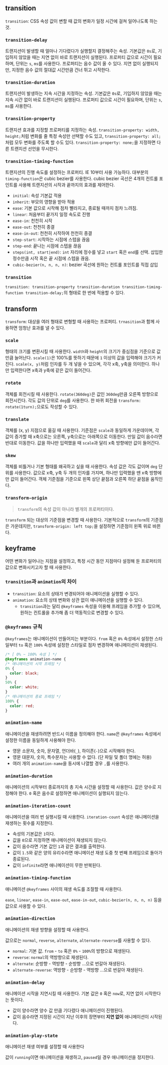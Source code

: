 ## transition

`transition`: CSS 속성 값이 변할 때 값의 변화가 일정 시간에 걸쳐 일어나도록 하는 것.

### `transition-delay`

트랜지션이 발생할 때 얼마나 기다렸다가 실행할지 결정해주는 속성.
기본값은 `0s`로, 기입하지 않았을 때는 지연 없이 바로 트랜지션이 실행된다.
프로퍼티 값으로 시간이 필요하며, 단위는 `s`, `ms`를 사용한다.
프로퍼티는 음수 값이 올 수 있다. 지연 없이 실행되지만, 지정한 음수 값의 절대값 시간만큼 건너 뛰고 시작한다.

### `transition-duration`

트랜지션이 발생하는 지속 시간을 지정하는 속성.
기본값은 `0s`로, 기입하지 않았을 때는 지속 시간 없이 바로 트랜지션이 실행된다.
프로퍼티 값으로 시간이 필요하며, 단위는 `s`, `ms`를 사용한다.

### `transition-property`

트랜지션 효과를 지정할 프로퍼티를 지정하는 속성.
`transition-property: width, height;`처럼 변화를 줄 특정 속성만 선택할 수도 있고,
`transition-property: all;`처럼 모두 변화를 주도록 할 수도 있다.
`transition-property: none;`을 지정하면 다른 트랜지션 선언을 무시한다.

### `transition-timing-function`

트랜지션의 진행 속도를 설정하는 프로퍼티. IE 10부터 사용 가능하다.
대부분의 `timing-function`은 cubic bezier를 사용한다. cubic bezier 곡선은 4개의 컨트롤 포인트를 사용해 트랜지션의 시작과 끝까지의 효과를 제어한다.

- `initial`: 속성 기본값 적용
- `inherit`: 부모의 영향을 받아 적용
- `ease`: 기본 값으로 시작해 점차 빨라지고, 종료될 때까지 점차 느려짐.
- `linear`: 처음부터 끝가지 일정 속도로 진행
- `ease-in`: 천천히 시작
- `ease-out`: 천천히 종결
- `ease-in-out`: 천천히 시작하여 천천히 종결
- `step-start`: 시작하는 시점에 스텝을 끊음
- `step-end`: 끝나는 시점에 스텝을 끊음
- `steps(int, start|end)`: `int` 자리에 정수를 넣고 `start` 혹은 `end`를 선택. 삽입한 정수만큼 시작 혹은 끝 시점에 스텝을 끊음.
- `cubic-bezier(n, n, n, n)`: bezier 곡선에 원하는 컨트롤 포인트를 직접 삽입

### `transition`

`transition: transition-property transition-duration transition-timing-function transition-delay;`의 형태로 한 번에 적용할 수 있다.

## transform

`transform`: 대상을 여러 형태로 변형할 때 사용하는 프로퍼티.
`trnasition`과 함께 사용하면 엄청난 효과를 낼 수 있다.

### `scale`

형태의 크기를 변환시킬 때 사용한다.
`width`와 `height`의 크기가 중심점을 기준으로 값만큼 늘어난다.
`scale(1)`은 100%를 뜻하기 때문에 `1` 이상의 값을 입력해야 크기가 커진다.
`scale(x, y)`처럼 인자를 두 개 넣을 수 있으며, 각각 x축, y축을 의미한다. 하나만 입력한다면 x축과 y축에 같은 값이 들어간다.

### `rotate`

객체를 회전시킬 때 사용한다.
`rotate(360deg)`은 값인 `360deg`만큼 오른쪽 방향으로 회전시킨다.
각도 값의 단위로 `deg`를 사용한다.
한 바퀴 회전을 `transform: rotate(1turn);`으로도 작성할 수 있다.

### `translate`

객체를 (x, y) 지점으로 옮길 때 사용한다.
기준점은 `scale`과 동일하게 가운데이며, 각 값이 증가할 때 x축으로는 오른쪽, y축으로는 아래쪽으로 이동한다. 만일 값이 음수라면 반대로 이동한다.
값을 하나만 입력했을 때 `scale`과 달리 x축 방향에만 값이 들어간다.

### `skew`

객체를 비틀거나 기본 형태를 왜곡하고 싶을 때 사용한다.
속성 값은 각도 값이며 `deg` 단위를 사용한다.
값으로 x축, y축 두 개의 인자를 가지며, 하나만 입력했을 땐 x축 방향에만 값이 들어간다.
객체 기준점을 기준으로 왼쪽 상단 끝점과 오른쪽 하단 끝점을 움직인다.

### `transform-origin`

> `transform`의 속성 값이 아니라 별개의 프로퍼티이다.

`transform` 되는 대상의 기준점을 변경할 때 사용한다.
기본적으로 `transform`의 기준점은 가운데지만, `transform-origin: left top;`을 설정하면 기준점이 왼쪽 위로 바뀐다.

## keyframe

어떤 변화가 일어나는 지점을 설정하고, 특정 시간 동안 지점마다 설정해 둔 프로퍼티의 값으로 변화시키고자 할 때 사용한다.

### `transition`과 `animation`의 차이

- `transition`: 요소의 상태가 변경되어야 애니메이션을 실행할 수 있다.
- `animation`: 요소의 상태 변화와 상관 없이 애니메이션을 실행할 수 있다.
  - `transition`과는 달리 `@keyframes` 속성을 이용해 프레임을 추가할 수 있으며, 원하는 컨트롤을 추가해 좀 더 역동적으로 변경할 수 있다.

### `@keyframes` 규칙

`@keyframes`는 애니메이션이 만들어지는 부분이다.
`from` 혹은 `0%` 속성에서 설정한 스타일부터 `to` 혹은 `100%` 속성에 설정한 스타일로 점차 변경하며 애니메이션이 재생된다.

```css
/* [ 0% ~ 100% 속성 ] */
@keyframes animation-name {
/* 애니메이션의 시작 프레임 */
0% {
  color: black;
}
50% {
  color: white;
}
/* 애니메이션의 종료 프레임 */
100% {
  color: red;
}
```

### `animation-name`

애니메이션을 재생하려면 반드시 이름을 정의해야 한다.
`name`은 `@keyframes` 속성에서 설정한 이름을 동일하게 사용해야 한다.

- 영문 소문자, 숫자, 문자열, 언더바(`_`), 하이픈(`-`)으로 시작해야 한다.
- 영문 대문자, 숫자, 특수문자는 사용할 수 없다. (단 파일 및 폴더 명에는 허용)
- 여러 개의 `animation-name`을 동시에 나열할 경우 `,`를 사용한다.

### `animation-duration`

애니메이션의 시작부터 종료까지의 총 지속 시간을 설정할 때 사용한다.
값은 양수로 지정해야 한다. `0` 혹은 음수로 설정하면 애니메이션이 실행되지 않는다.

### `animation-iteration-count`

애니메이션을 여러 번 실행시킬 때 사용한다.
`iteration-count` 속성은 애니메이션을 재생하는 횟수를 지정한다.

- 속성의 기본값은 `1`이다.
- 값을 `0`으로 지정하면 애니메이션이 재생되지 않는다.
- 값이 음수라면 기본 값인 `1`과 같은 결과를 출력한다.
- 값이 `1.5`와 같은 양의 유리수라면 애니메이션 재생 도중 첫 번째 프레임으로 돌아가 종료된다.
- 값이 `infinite`라면 애니메이션이 무한 반복된다.

### `animation-timing-function`

애니메이션 `@keyframes` 사이의 재생 속도를 조절할 때 사용한다.

`ease`, `linear`, `ease-in`, `ease-out`, `ease-in-out`, `cubic-bezier(n, n, n, n)` 등을 값으로 사용할 수 있다.

### `animation-direction`

애니메이션의 재생 방향을 설정할 때 사용한다.

값으로는 `normal`, `reverse`, `alternate`, `alternate-reverse`를 사용할 수 있다.

- `normal`: 기본 값. `from` - `to` 혹은 `0%` - `100%`의 방향으로 재생된다.
- `reverse`: `normal`의 역방향으로 재생된다.
- `alternate`: 순방향 - 역방향 - 순방향 ...으로 번갈아 재생된다.
- `alternate-reverse`: 역방향 - 순방향 - 역방향 ...으로 번갈아 재생된다.

### `animation-delay`

애니메이션 시작을 지연시킬 때 사용한다.
기본 값은 `0` 혹은 `now`로, 지연 없이 시작한다는 뜻이다.

- 값이 양수라면 양수 값 만큼 기다렸다 애니메이션이 진행된다.
- 값이 음수라면 지정된 시간이 지난 이후의 장면부터 **지연 없이** 애니메이션이 시작된다.

### `animation-play-state`

애니메이션 재생 여부를 설정할 때 사용한다

값이 `running`이면 애니메이션을 재생하고, `paused`일 경우 애니메이션을 정지한다.
